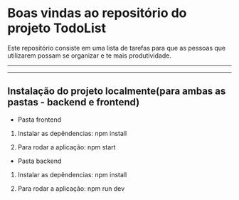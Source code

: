 # Boas vindas ao repositório do projeto TodoList 

Este repositório consiste em uma lista de tarefas para que as pessoas que utilizarem possam se organizar e te mais produtividade.

---

---

## Instalação do projeto localmente(para ambas as pastas - backend e frontend)
- Pasta frontend

1. Instalar as depêndencias: npm install

2. Para rodar a aplicação: npm start

- Pasta backend

1. Instalar as depêndencias: npm install

2. Para rodar a aplicação: npm run dev
